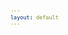 ```yaml
---
layout: default
---
```

<!-- VARIABLES -->
<script>
    //
    //CANCION
    var cancion = "FWLR & BRDGS - Suspicious";
    //
    //WALLPAPER
    var titulo = "Artstation";
    var texto = "Shal. E";
    var wfuente = "https://www.artstation.com/artwork/nYYWxe";
    //
    //PISTAS
    var vocals = "";
    var instrumental = "";
    //
    //VIDEO LOSSELESS
    var videoText = "Catbox"; 
    var videoLink = "https://files.catbox.moe/6lu1qo.mp4";
    //
    //ARTISTA 1
    var artist = "FWLR";
    var tidal = "https://tidal.com/browse/artist/7440315";
    var spotify = "https://open.spotify.com/artist/1bgWqGp78w6C8CNPvD6Qlo";
    var instagram = "https://www.instagram.com/fwlrmusic/";
    var twitter = "https://twitter.com/FWLRmusic";
    var soundcloud = "https://soundcloud.com/fwlrmusic";
    var website = "https://www.fwlrmusic.com/";
    var facebook = "https://www.facebook.com/FWLRmusic";
    var youtube = "https://www.youtube.com/channel/UCBUnHKn15yw90iJNIfc2B4A";
    var discord = "";
    //
    //ARTISTA 2
    var artist2 = "BRDGS";
    var tidal2 = "https://tidal.com/browse/artist/8510317";
    var spotify2 = "https://open.spotify.com/artist/3yHcgChNW7jVTvgBfgrTeT";
    var instagram2 = "https://www.instagram.com/brdgsmsc/";
    var twitter2 = "https://twitter.com/brdgsmsc";
    var soundcloud2 = "https://soundcloud.com/brdgsmsc";
    var website2 = "https://www.brdgsmsc.com/";
    var facebook2 = "https://www.facebook.com/brdgs";
    var youtube2 = "https://www.youtube.com/channel/UCfUY1Y60grOtUOvI__biIlg";
    var discord2 = "";
    //
    //ARTISTA 3
    var artist3 = "";
    var tidal3 = "";
    var spotify3 = "";
    var instagram3 = "";
    var twitter3 = "";
    var soundcloud3 = "";
    var website3 = "";
    var facebook3 = "";
    var youtube3 = "";
    var discord3 = "";
   //
</script>
<!-- ESTILOS -->

<head>
    <style>
        body {
            font-family: "Times New Roman", Times, serif;
            font-size: 62.5%;
            width: 100%;
        }

        table {
            border-collapse: collapse;
            font-size: 1rem;
            width: 120ch;
        }

        th,
        td {
            padding: 8px;
        }

        tr td:first-child {
            text-align: right;
        }

        tr td:nth-child(2) {
            text-align: left;
        }

        .titulo {
            text-align: center;
        }

        .ingles {
            text-align: right;
            width: 50%;
        }

        .espanol {
            text-align: left;
            width: 50%;
        }

        .borde-derecho {
            border-right: 1px solid black;
        }

        .mitad-tamano {
            font-size: 50%;
            display: block;
            margin-top: -2px;
            margin-bottom: 0px;
        }

        .top-align {
            vertical-align: top;
        }

        .align-left {
            text-align: left;
        }

        .mid-align {
            vertical-align: middle;
        }

        .tab {
            display: inline-block;
            margin-left: 1.5rem;
        }
    </style>
</head>
<!-- CUERPO CON LA TABLA -->

<body>
    <table>
        <tr>
            <th colspan="4" class="titulo">Título</th>
        </tr>
        <tr>
            <th colspan="2" class="ingles borde-derecho">English</th>
            <th colspan="2" class="espanol">Español</th>
        </tr>
        <!-- INICIAR AQUI LA LETRA <td colspan="2"> -->
        <tr><td colspan="2">I got it so bad</td><td colspan="2">Estoy tan enamorado</td></tr><tr><td colspan="2">I got it bad for you</td><td colspan="2">Estoy enormemente enamorado de ti</td></tr><tr><td colspan="2">You give me good love</td><td colspan="2">Me entregas tanto amor</td></tr><tr><td colspan="2">You're like a dream come true</td><td colspan="2">Eres como un sueño hecho realidad</td></tr><tr><td colspan="2">They say it won't last</td><td colspan="2">Dicen que no tenemos futuro</td></tr><tr><td colspan="2">They say you're wild and free</td><td colspan="2">Te describen como salvaje y libre</td></tr><tr><td colspan="2">I know you never were a one man woman</td><td colspan="2">Sé que eres una mujer sin ataduras en el amor</td></tr><tr><td colspan="2">I was hoping that you'd give that all up for me</td><td colspan="2">Deseaba que renunciaras a todo por mí</td></tr><tr><td colspan="2">ㅤ</td><td colspan="2">ㅤ</td></tr><tr><td colspan="2">I get so confused</td><td colspan="2">Me siento tan confundido</td></tr><tr><td colspan="2">I love it when it's only me and you</td><td colspan="2">Pero amo cuando somos solo tú y yo</td></tr><tr><td colspan="2">And all the things we know we shouldn't do</td><td colspan="2">Y hacemos todas esas cosas que sabemos que no deberíamos</td></tr><tr><td colspan="2">This is way too good, it can't be true</td><td colspan="2">Esto es demasiado bueno para ser verdad</td></tr><tr><td colspan="2">ㅤ</td><td colspan="2">ㅤ</td></tr><tr><td colspan="2">So tell me what your game is, what your game is, girl</td><td colspan="2">Dime cuál es tu estrategia, a qué juegas, chica</td></tr><tr><td colspan="2">When you touch me feels so good, I can't contain it (I can't contain it)</td><td colspan="2">Cuando me tocas se siente tan bien que no puedo contenerme (No puedo contenerme)</td></tr><tr><td colspan="2">When you love me I'm so high, so confident, yeah (So confident)</td><td colspan="2">Tu amor me hace sentir tan bien, lleno de confianza, sí (Lleno de confianza)</td></tr><tr><td colspan="2">When you say I'm the only one, I must admit it (I must admit it)</td><td colspan="2">Cuando dices que soy el único, debo admitir que (Debo admitir que)</td></tr><tr><td colspan="2">I get suspicious, just a little suspicious</td><td colspan="2">Me invade una sospecha, solo un poco de sospecha.</td></tr><tr><td colspan="2">ㅤ</td><td colspan="2">ㅤ</td></tr><tr><td colspan="2">I shouldn't doubt you</td><td colspan="2">No debería desconfiar de ti</td></tr><tr><td colspan="2">I'm all up in my head</td><td colspan="2">Solo estoy muy confundido</td></tr><tr><td colspan="2">When I'm without you</td><td colspan="2">Cuando no estoy contigo</td></tr><tr><td colspan="2">I start to lose my shit</td><td colspan="2">Empiezo a perder el control</td></tr><tr><td colspan="2">I've just been hurt before</td><td colspan="2">Es solo que ya he sido lastimado antes</td></tr><tr><td colspan="2">A stranger's t-shirt on my bedroom floor</td><td colspan="2">Con una camiseta de un desconocido en la habitación</td></tr><tr><td colspan="2">Excuse me for being suspicious, it's just</td><td colspan="2">Disculpa mis sospechas, es solo que...</td></tr><tr><td colspan="2">ㅤ</td><td colspan="2">ㅤ</td></tr><tr><td colspan="2">That I get so confused</td><td colspan="2">Me siento tan confundido</td></tr><tr><td colspan="2">I love it when it's only me and you</td><td colspan="2">Pero amo cuando somos solo tú y yo</td></tr><tr><td colspan="2">And all the things we know we shouldn't do</td><td colspan="2">Y hacemos todas esas cosas que sabemos que no deberíamos</td></tr><tr><td colspan="2">This is way too good, it can't be true</td><td colspan="2">Esto es demasiado bueno para ser verdad</td></tr><tr><td colspan="2">ㅤ</td><td colspan="2">ㅤ</td></tr><tr><td colspan="2">So tell me what your game is, what your game is, girl</td><td colspan="2">Dime cuál es tu estrategia, a qué juegas, chica</td></tr><tr><td colspan="2">When you touch me feels so good, I can't contain it (I can't contain it)</td><td colspan="2">Cuando me tocas se siente tan bien que no puedo contenerme (No puedo contenerme)</td></tr><tr><td colspan="2">When you love me I'm so high, so confident, yeah (So confident)</td><td colspan="2">Tu amor me hace sentir tan bien, lleno de confianza, sí (Lleno de confianza)</td></tr><tr><td colspan="2">When you say I'm the only one, I must admit it (I must admit it)</td><td colspan="2">Cuando dices que soy el único, debo admitir que (Debo admitir que)</td></tr><tr><td colspan="2">I get suspicious, just a little suspicious</td><td colspan="2">Me invade una sospecha, solo un poco de sospecha.</td></tr><tr><td colspan="2">ㅤ</td><td colspan="2">ㅤ</td></tr><tr><td colspan="2">I get suspicious, just a little suspicious</td><td colspan="2">Me invade una sospecha, solo un poco de sospecha</td></tr><tr><td colspan="2">I get suspicious, just a little suspicious</td><td colspan="2">Me invade una sospecha, solo un poco de sospecha</td></tr><tr><td colspan="2">ㅤ</td><td colspan="2">ㅤ</td></tr><tr><td colspan="2">So tell me what your game is, what your game is</td><td colspan="2">Dime cuál es tu estrategia, a qué juegas, chica</td></tr><tr><td colspan="2">'Cause I haven't slept for days, not slept for days, yeah</td><td colspan="2">Porque no he dormido por días, no he dormido por días, lo sé</td></tr><tr><td colspan="2">Baby, love is never painless, never painless, no</td><td colspan="2">Cariño, el amor nunca es tan sencillo, tan sencillo, no</td></tr><tr><td colspan="2">Excuse me for being suspicious (Excuse me for being suspicious)</td><td colspan="2">Disculpa mis sospechas (Disculpa mis sospechas)</td></tr><tr><td colspan="2">ㅤ</td><td colspan="2">ㅤ</td></tr><tr><td colspan="2">(I can't contain it, I can't contain it)</td><td colspan="2">(No puedo contenerme, no puedo contenerme)</td></tr><tr><td colspan="2">(I can't contain it, I can't contain it)</td><td colspan="2">(No puedo contenerme, no puedo contenerme)</td></tr><tr><td colspan="2">ㅤ</td><td colspan="2">ㅤ</td></tr><tr><td colspan="2">When you touch me feels so good, I can't contain it (I can't contain it)</td><td colspan="2">Cuando me tocas se siente tan bien que no puedo contenerme (No puedo contenerme)</td></tr><tr><td colspan="2">When you love me I'm so high, so confident (So confident)</td><td colspan="2">Tu amor me hace sentir tan bien, lleno de confianza, sí (Lleno de confianza)</td></tr><tr><td colspan="2">When you say I'm the only one, I must admit it (I must admit it)</td><td colspan="2">Cuando dices que soy el único, debo admitir que (Debo admitir que)</td></tr><tr><td colspan="2">I get suspicious, just a little suspicious</td><td colspan="2">Me invade una sospecha, solo un poco de sospecha.</td></tr><tr><td colspan="2">ㅤ</td><td colspan="2">ㅤ</td></tr><tr><td colspan="2">I get suspicious (I get suspicious)</td><td colspan="2">Me invade una sospecha (Me invade una sospecha)</td></tr><tr><td colspan="2">Just a little suspicious (Just a little suspicious)</td><td colspan="2">Solo un poco de sospecha (Solo un poco de sospecha)</td></tr><tr><td colspan="2">I get suspicious (I get suspicious)</td><td colspan="2">Me invade una sospecha (Me invade una sospecha)</td></tr><tr><td colspan="2">Just a little suspicious (Just a little suspicious)</td><td colspan="2">Solo un poco de sospecha (Solo un poco de sospecha)</td></tr><tr><td colspan="2">I get suspicious (Oh, suspicious)</td><td colspan="2">Me invade una sospecha (Oh, una sospecha)</td></tr><tr><td colspan="2">Just a little suspicious (Just a little suspicious)</td><td colspan="2">Solo un poco de sospecha (Solo un poco de sospecha)</td></tr><tr><td colspan="2">I get suspicious (I get suspicious)</td><td colspan="2">Me invade una sospecha (Me invade una sospecha)</td></tr><tr><td colspan="2">Just a little suspicious (Just a little suspicious)</td><td colspan="2">Solo un poco de sospecha (Solo un poco de sospecha)</td></tr>
        <!-- FINAL DE LA LETRA <td colspan="2"> -->
        <tr>
            <td class="top-align align-left" style="text-align: left;"><span id="spanWallpaper"><b>Wallpaper:</b><span class="mitad-tamano">(Usado
                        en mi
                        video)</span><span id="FuenteW1">Placeholder</span></span>
            </td>
            <td class="top-align" style="text-align: left;"><span id="UrlsArtista1"></span></td>
            <td class="top-align" style="text-align: right;">Interpretación por: <b>Argel H</b><br>Redes:<br><a
                    href="https://linktr.ee/iamargelh" target="_blank">linktr.ee/iamargelh</a></td>
            <td class="top-align align-left"><img src="https://i.imgur.com/RQLfOkU.gif" width="80ch"></td>
        </tr>
    </table>
    <!-- INFIERNO DE LOS SCIRPT -->
    <script>
        var tituloc = document.querySelector(".titulo");
        tituloc.textContent = cancion;
        tituloc.style.textAlign = "center";
        document.title = "(ArgelH-Subs) " + cancion;
        var fuenteW1 = document.getElementById("FuenteW1");
        fuenteW1.innerHTML = titulo + ": ";
        var enlace = document.createElement("a");
        var link = document.querySelector("link[rel~='icon']");
        link = document.createElement("link");
        link.rel = "icon";
        document.head.appendChild(link);
        link.href = "https://i.imgur.com/jycGdTy.png";
        if (wfuente) {
            enlace.href = wfuente;
            enlace.target = "_blank";
        }
        enlace.textContent = texto;
        enlace.style.fontStyle = "italic";
        fuenteW1.appendChild(enlace);
        if (vocals || instrumental) {
            var spanWallpaper = document.getElementById("spanWallpaper");
            spanWallpaper.appendChild(document.createElement("br"));
            var audiosSpan = document.createElement("span");
            audiosSpan.innerHTML = "<strong>Audios:</strong>";
            spanWallpaper.parentNode.insertBefore(audiosSpan, spanWallpaper.nextSibling);
            var extractedText = document.createElement("span");
            extractedText.textContent = "(Extraídos de la canción)";
            extractedText.style.fontSize = "50%";
            extractedText.style.display = "block";
            extractedText.style.marginTop = "-2px";
            extractedText.style.marginBottom = "0px";
            audiosSpan.appendChild(extractedText);
            if (vocals) {
                var vocalsLink = document.createElement("a");
                vocalsLink.href = vocals;
                vocalsLink.target = "_blank";
                vocalsLink.textContent = "Acapella";
                audiosSpan.appendChild(vocalsLink);
                audiosSpan.appendChild(document.createElement("br"));
            }
            if (instrumental) {
                var instrumentalLink = document.createElement("a");
                instrumentalLink.href = instrumental;
                instrumentalLink.target = "_blank";
                instrumentalLink.textContent = "Instrumental";
                audiosSpan.appendChild(instrumentalLink);
            }
        }
    </script>
    <script>
        var celdaUrlsArtista1 = document.getElementById("UrlsArtista1");
        var artistName = document.createElement("strong");
        artistName.textContent = artist + ":";
        celdaUrlsArtista1.appendChild(artistName);
        celdaUrlsArtista1.appendChild(document.createElement("br")); // AÑADE UN SALTO DE LINEA DESPUES DEL ARTISTA
        if (tidal) {
            var enlaceTidal = document.createElement("a");
            enlaceTidal.href = tidal;
            enlaceTidal.target = "_blank";
            enlaceTidal.textContent = "Tidal";
            celdaUrlsArtista1.appendChild(enlaceTidal);
            celdaUrlsArtista1.appendChild(document.createElement("br"));
        }
        if (spotify) {
            var UrlsArtista1potify = document.createElement("a");
            UrlsArtista1potify.href = spotify;
            UrlsArtista1potify.target = "_blank";
            UrlsArtista1potify.textContent = "Spotify";
            celdaUrlsArtista1.appendChild(UrlsArtista1potify);
            celdaUrlsArtista1.appendChild(document.createElement("br"));
        }
        if (soundcloud) {
            var UrlsArtista1oundCloud = document.createElement("a");
            UrlsArtista1oundCloud.href = soundcloud;
            UrlsArtista1oundCloud.target = "_blank";
            UrlsArtista1oundCloud.textContent = "SoundCloud";
            celdaUrlsArtista1.appendChild(UrlsArtista1oundCloud);
            celdaUrlsArtista1.appendChild(document.createElement("br"));
        }
        if (youtube) {
            var enlaceYouTube = document.createElement("a");
            enlaceYouTube.href = youtube;
            enlaceYouTube.target = "_blank";
            enlaceYouTube.textContent = "YouTube";
            celdaUrlsArtista1.appendChild(enlaceYouTube);
            celdaUrlsArtista1.appendChild(document.createElement("br"));
        }
        if (website) {
            var enlaceWebsite = document.createElement("a");
            enlaceWebsite.href = website;
            enlaceWebsite.target = "_blank";
            enlaceWebsite.textContent = "Website";
            celdaUrlsArtista1.appendChild(enlaceWebsite);
            celdaUrlsArtista1.appendChild(document.createElement("br"));
        }
        if (discord) {
            var enlacediscord = document.createElement("a");
            enlacediscord.href = discord;
            enlacediscord.target = "_blank";
            enlacediscord.textContent = "Discord";
            celdaUrlsArtista1.appendChild(enlacediscord);
            celdaUrlsArtista1.appendChild(document.createElement("br"));
        }
        if (instagram) {
            var enlaceInstagram = document.createElement("a");
            enlaceInstagram.href = instagram;
            enlaceInstagram.target = "_blank";
            enlaceInstagram.textContent = "Instagram";
            celdaUrlsArtista1.appendChild(enlaceInstagram);
            celdaUrlsArtista1.appendChild(document.createElement("br"));
        }
        if (facebook) {
            var enlaceFacebook = document.createElement("a");
            enlaceFacebook.href = facebook;
            enlaceFacebook.target = "_blank";
            enlaceFacebook.textContent = "Facebook";
            celdaUrlsArtista1.appendChild(enlaceFacebook);
            celdaUrlsArtista1.appendChild(document.createElement("br"));
        }
        if (twitter) {
            var enlacetwitter = document.createElement("a");
            enlacetwitter.href = twitter;
            enlacetwitter.target = "_blank";
            enlacetwitter.textContent = "Twitter";
            celdaUrlsArtista1.appendChild(enlacetwitter);
        }
    </script>
    <script>
        if (artist2) {
            var celdaUrlsArtista1 = document.getElementById("UrlsArtista1");
            celdaUrlsArtista1.appendChild(document.createElement("br"));
            celdaUrlsArtista1.appendChild(document.createElement("br"));
            var celdaUrlsArtista2 = document.createElement("span");
            celdaUrlsArtista2.id = "UrlsArtista2";
            celdaUrlsArtista1.parentNode.insertBefore(celdaUrlsArtista2, celdaUrlsArtista1.nextSibling);
            var artistName2 = document.createElement("strong");
            artistName2.textContent = artist2 + ":";
            celdaUrlsArtista2.appendChild(artistName2);
            celdaUrlsArtista2.appendChild(document.createElement("br"));
            if (tidal2) {
                var enlaceTidal = document.createElement("a");
                enlaceTidal.href = tidal2;
                enlaceTidal.target = "_blank";
                enlaceTidal.textContent = "Tidal";
                celdaUrlsArtista2.appendChild(enlaceTidal);
                celdaUrlsArtista2.appendChild(document.createElement("br"));
            }
            if (spotify2) {
                var UrlsArtista1potify = document.createElement("a");
                UrlsArtista1potify.href = spotify2;
                UrlsArtista1potify.target = "_blank";
                UrlsArtista1potify.textContent = "Spotify";
                celdaUrlsArtista2.appendChild(UrlsArtista1potify);
                celdaUrlsArtista2.appendChild(document.createElement("br"));
            }
            if (soundcloud2) {
                var UrlsArtista1oundCloud = document.createElement("a");
                UrlsArtista1oundCloud.href = soundcloud2;
                UrlsArtista1oundCloud.target = "_blank";
                UrlsArtista1oundCloud.textContent = "SoundCloud";
                celdaUrlsArtista2.appendChild(UrlsArtista1oundCloud);
                celdaUrlsArtista2.appendChild(document.createElement("br"));
            }
            if (youtube2) {
                var enlaceYouTube = document.createElement("a");
                enlaceYouTube.href = youtube2;
                enlaceYouTube.target = "_blank";
                enlaceYouTube.textContent = "YouTube";
                celdaUrlsArtista2.appendChild(enlaceYouTube);
                celdaUrlsArtista2.appendChild(document.createElement("br"));
            }
            if (website2) {
                var enlaceWebsite = document.createElement("a");
                enlaceWebsite.href = website;
                enlaceWebsite.target = "_blank";
                enlaceWebsite.textContent = "Website";
                celdaUrlsArtista2.appendChild(enlaceWebsite);
                celdaUrlsArtista2.appendChild(document.createElement("br"));
            }
            if (discord2) {
                var enlacediscord = document.createElement("a");
                enlacediscord.href = discord2;
                enlacediscord.target = "_blank";
                enlacediscord.textContent = "Discord";
                celdaUrlsArtista2.appendChild(enlacediscord);
                celdaUrlsArtista2.appendChild(document.createElement("br"));
            }
            if (instagram) {
                var enlaceInstagram = document.createElement("a");
                enlaceInstagram.href = instagram;
                enlaceInstagram.target = "_blank";
                enlaceInstagram.textContent = "Instagram";
                celdaUrlsArtista2.appendChild(enlaceInstagram);
                celdaUrlsArtista2.appendChild(document.createElement("br"));
            }
            if (facebook2) {
                var enlaceFacebook = document.createElement("a");
                enlaceFacebook.href = facebook2;
                enlaceFacebook.target = "_blank";
                enlaceFacebook.textContent = "Facebook";
                celdaUrlsArtista2.appendChild(enlaceFacebook);
                celdaUrlsArtista2.appendChild(document.createElement("br"));
            }
            if (twitter2) {
                var enlacetwitter = document.createElement("a");
                enlacetwitter.href = twitter2;
                enlacetwitter.target = "_blank";
                enlacetwitter.textContent = "Twitter";
                celdaUrlsArtista2.appendChild(enlacetwitter);
            }
        }
    </script>
    <script>
        if (artist3) {
            var celdaUrlsArtista2 = document.getElementById("UrlsArtista2");
            celdaUrlsArtista2.appendChild(document.createElement("br"));
            celdaUrlsArtista2.appendChild(document.createElement("br"));
            var celdaUrlsArtista3 = document.createElement("span");
            celdaUrlsArtista3.id = "UrlsArtista3";
            celdaUrlsArtista2.parentNode.insertBefore(celdaUrlsArtista3, celdaUrlsArtista2.nextSibling);
            var artistName3 = document.createElement("strong");
            artistName3.textContent = artist3 + ":";
            celdaUrlsArtista3.appendChild(artistName3);
            celdaUrlsArtista3.appendChild(document.createElement("br"));
            if (tidal3) {
                var enlaceTidal = document.createElement("a");
                enlaceTidal.href = tidal3;
                enlaceTidal.target = "_blank";
                enlaceTidal.textContent = "Tidal";
                celdaUrlsArtista3.appendChild(enlaceTidal);
                celdaUrlsArtista3.appendChild(document.createElement("br"));
            }
            if (spotify3) {
                var UrlsArtista1potify = document.createElement("a");
                UrlsArtista1potify.href = spotify3;
                UrlsArtista1potify.target = "_blank";
                UrlsArtista1potify.textContent = "Spotify";
                celdaUrlsArtista3.appendChild(UrlsArtista1potify);
                celdaUrlsArtista3.appendChild(document.createElement("br"));
            }
            if (soundcloud3) {
                var UrlsArtista1oundCloud = document.createElement("a");
                UrlsArtista1oundCloud.href = soundcloud;
                UrlsArtista1oundCloud.target = "_blank";
                UrlsArtista1oundCloud.textContent = "SoundCloud";
                celdaUrlsArtista3.appendChild(UrlsArtista1oundCloud);
                celdaUrlsArtista3.appendChild(document.createElement("br"));
            }
            if (youtube) {
                var enlaceYouTube = document.createElement("a");
                enlaceYouTube.href = youtube;
                enlaceYouTube.target = "_blank";
                enlaceYouTube.textContent = "YouTube";
                celdaUrlsArtista3.appendChild(enlaceYouTube);
                celdaUrlsArtista3.appendChild(document.createElement("br"));
            }
            if (website3) {
                var enlaceWebsite = document.createElement("a");
                enlaceWebsite.href = website3;
                enlaceWebsite.target = "_blank";
                enlaceWebsite.textContent = "Website";
                celdaUrlsArtista3.appendChild(enlaceWebsite);
                celdaUrlsArtista3.appendChild(document.createElement("br"));
            }
            if (discord3) {
                var enlacediscord = document.createElement("a");
                enlacediscord.href = discord3;
                enlacediscord.target = "_blank";
                enlacediscord.textContent = "Discord";
                celdaUrlsArtista3.appendChild(enlacediscord);
                celdaUrlsArtista3.appendChild(document.createElement("br"));
            }
            if (instagram3) {
                var enlaceInstagram = document.createElement("a");
                enlaceInstagram.href = instagram3;
                enlaceInstagram.target = "_blank";
                enlaceInstagram.textContent = "Instagram";
                celdaUrlsArtista3.appendChild(enlaceInstagram);
                celdaUrlsArtista3.appendChild(document.createElement("br"));
            }
            if (facebook3) {
                var enlaceFacebook = document.createElement("a");
                enlaceFacebook.href = facebook3;
                enlaceFacebook.target = "_blank";
                enlaceFacebook.textContent = "Facebook";
                celdaUrlsArtista3.appendChild(enlaceFacebook);
                celdaUrlsArtista3.appendChild(document.createElement("br"));
            }
            if (twitter3) {
                var enlacetwitter = document.createElement("a");
                enlacetwitter.href = twitter3;
                enlacetwitter.target = "_blank";
                enlacetwitter.textContent = "Twitter";
                celdaUrlsArtista3.appendChild(enlacetwitter);
            }
        }
    </script>
    <script>
        if (videoLink) {
            var audiosSpan = document.querySelector("#spanWallpaper + span");
            if (!audiosSpan) {
                audiosSpan = document.querySelector("#spanWallpaper");
            }
            var br = document.createElement("br");
            audiosSpan.parentNode.insertBefore(br, audiosSpan.nextSibling);
            var videoSpan = document.createElement("span");
            videoSpan.innerHTML = "<strong>Video Con Mejor Calidad:</strong>";
            br.parentNode.insertBefore(videoSpan, br.nextSibling);
            videoSpan.appendChild(document.createElement("br"));
            var videoLinkElement = document.createElement("a");
            videoLinkElement.href = videoLink;
            videoLinkElement.target = "_blank";
            videoLinkElement.textContent = videoText;
            videoSpan.appendChild(videoLinkElement);
        }
    </script>
</body>